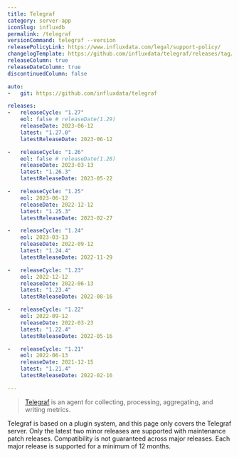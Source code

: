 ```yaml
---
title: Telegraf
category: server-app
iconSlug: influxdb
permalink: /telegraf
versionCommand: telegraf --version
releasePolicyLink: https://www.influxdata.com/legal/support-policy/
changelogTemplate: https://github.com/influxdata/telegraf/releases/tag/v__LATEST__
releaseColumn: true
releaseDateColumn: true
discontinuedColumn: false

auto:
-   git: https://github.com/influxdata/telegraf

releases:
-   releaseCycle: "1.27"
    eol: false # releaseDate(1.29)
    releaseDate: 2023-06-12
    latest: "1.27.0"
    latestReleaseDate: 2023-06-12

-   releaseCycle: "1.26"
    eol: false # releaseDate(1.28)
    releaseDate: 2023-03-13
    latest: "1.26.3"
    latestReleaseDate: 2023-05-22

-   releaseCycle: "1.25"
    eol: 2023-06-12
    releaseDate: 2022-12-12
    latest: "1.25.3"
    latestReleaseDate: 2023-02-27

-   releaseCycle: "1.24"
    eol: 2023-03-13
    releaseDate: 2022-09-12
    latest: "1.24.4"
    latestReleaseDate: 2022-11-29

-   releaseCycle: "1.23"
    eol: 2022-12-12
    releaseDate: 2022-06-13
    latest: "1.23.4"
    latestReleaseDate: 2022-08-16

-   releaseCycle: "1.22"
    eol: 2022-09-12
    releaseDate: 2022-03-23
    latest: "1.22.4"
    latestReleaseDate: 2022-05-16

-   releaseCycle: "1.21"
    eol: 2022-06-13
    releaseDate: 2021-12-15
    latest: "1.21.4"
    latestReleaseDate: 2022-02-16

---
```


> [Telegraf](https://github.com/influxdata/telegraf) is an agent for collecting, processing, aggregating, and writing metrics.

Telegraf is based on a plugin system, and this page only covers the Telegraf server.
Only the latest two minor releases are supported with maintenance patch releases.
Compatibility is not guaranteed across major releases. Each major release is supported for a minimum of 12 months.
